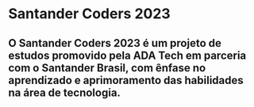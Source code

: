 # Santander Coders 2023

## O Santander Coders 2023 é um projeto de estudos promovido pela ADA Tech em parceria com o Santander Brasil, com ênfase no aprendizado e aprimoramento das habilidades na área de tecnologia.
